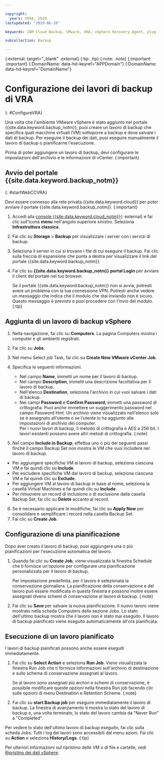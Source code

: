 ```yaml
---

copyright:
  years: 1994, 2019
lastupdated: "2019-06-10"

keywords: IBM Cloud Backup, VMware, VRA, vSphere Recovery Agent, plug-in, plugin, EVault, Carbonite, vSphere

subcollection: Backup

---
```

{:external: target="_blank" .external}
{:tip: .tip}
{:note: .note}
{:important: .important}
{:DomainName: data-hd-keyref="APPDomain"}
{:DomainName: data-hd-keyref="DomainName"}

# Configurazione dei lavori di backup di VRA
{: #ConfigureVRA}

Una volta che l'ambiente VMware vSphere è stato aggiunto nel portale {{site.data.keyword.backup_notm}}, puoi creare un lavoro di backup che specifica quali macchine virtuali (VM) sottoporre a backup e dove salvare i dati di backup. Per eseguire il backup dei dati, puoi eseguire manualmente il lavoro di backup o pianificarne l'esecuzione.

Prima di poter aggiungere un lavoro di backup, devi configurare le impostazioni dell'archivio e le informazioni di vCenter.
{:important}

## Avvio del portale {{site.data.keyword.backup_notm}}
{: #startWebCCVRA}

Devi essere connesso alla rete privata {{site.data.keyword.cloud}} per poter avviare il portale {{site.data.keyword.backup_notm}}.
{:important}

1. Accedi alla [console {{site.data.keyword.cloud_notm}}](https://{DomainName}){: external} e fai clic sull'icona **menu** nell'angolo superiore sinistro. Seleziona **Infrastruttura classica**.
2. Fai clic su **Storage** > **Backup** per visualizzare i server con i servizi di backup.
3. Seleziona il server in cui si trovano i file di cui eseguire il backup. Fai clic sulla freccia di espansione che punta a destra per visualizzare il link del portale {{site.data.keyword.backup_notm}}.
4. Fai clic su **{{site.data.keyword.backup_notm}} portal Login** per avviare il client del portale nel tuo browser.

   Se il portale {{site.data.keyword.backup_notm}} non si avvia, potresti avere un problema con la tua connessione VPN. Potresti anche vedere un messaggio che indica che il modulo che stai inviando non è sicuro. Questo messaggio è previsto e puoi procedere con l'invio del modulo.
   {:tip}

## Aggiunta di un lavoro di backup vSphere

1. Nella navigazione, fai clic su **Computers**. La pagina Computers mostra i computer e gli ambienti registrati.
2. Fai clic su **Jobs**.
3. Nel menu Select job Task, fai clic su **Create New VMware vCenter Job**.
4. Specifica le seguenti informazioni.
   * Nel campo **Name**, immetti un nome per il lavoro di backup.
   * Nel campo **Description**, immetti una descrizione facoltativa per il lavoro di backup.
   * Nell'elenco **Destination**, seleziona l'archivio in cui vuoi salvare i dati di backup.
   * Nei campi **Password** e **Confirm Password**, immetti una password di crittografia. Puoi anche immettere un suggerimento password nel campo Password Hint.
   Un archivio viene visualizzato nell'elenco solo se è assegnato all'utente o se l'utente lo ha aggiunto alle impostazioni di archivio del computer.<br/>
   Per i nuovi lavori di backup, il metodo di crittografia è AES a 256 bit. I lavori esistenti possono avere altri metodi di crittografia.
   {:note}

5.	Nel campo **Include in Backup**, effettua uno o più dei seguenti passi finché il campo Backup Set non mostra le VM che vuoi includere nel lavoro di backup.

   * Per aggiungere specifiche VM al lavoro di backup, seleziona ciascuna VM e fai quindi clic su **Include**.
   * Per escludere specifiche VM dal lavoro di backup, seleziona ciascuna VM e fai quindi clic su **Exclude**.
   * Per aggiungere VM al lavoro di backup in base al nome, seleziona la casella Virtual Machines e fai quindi clic su **Include**.
   * Per rimuovere un record di inclusione o di esclusione dalla casella Backup Set, fai clic su **Delete** accanto al record.

6. Se è necessario applicare le modifiche, fai clic su **Apply Now** per consolidare e semplificare i record nella casella Backup Set.
7. Fai clic su **Create Job**.

## Configurazione di una pianificazione

Dopo aver creato il lavoro di backup, puoi aggiungere una o più pianificazioni per l'esecuzione automatica del lavoro.

1. Quando fai clic su **Create Job**, viene visualizzata la finestra Schedule che ti fornisce un'opzione per configurare una pianificazione personalizzata per il lavoro di backup.

   Per impostazione predefinita, per il lavoro è selezionata la conservazione giornaliera. La pianificazione della conservazione e del lavoro può essere modificata in questa finestra e possono inoltre essere assegnati diversi schemi di conservazione al lavoro di backup.
   {:note}
2. Fai clic su **Save** per salvare la nuova pianificazione. Il nuovo lavoro viene mostrato nella scheda Computers della sezione Jobs. Lo stato dell'ultimo backup mostra che il lavoro non è stato mai eseguito. Il lavoro di backup pianificato viene eseguito automaticamente all'ora pianificata.

## Esecuzione di un lavoro pianificato

I lavori di backup pianificati possono anche essere eseguiti immediatamente.

1. Fai clic su **Select Action** e seleziona **Run Job**. Viene visualizzata la finestra Run Job che ti fornisce informazioni sull'archivio di destinazione e sullo schema di conservazione assegnati al lavoro.

   Se al lavoro sono assegnati più archivi e schemi di conservazione, è possibile modificare queste opzioni nella finestra Run job facendo clic sulle opzioni di menu Destination e Retention Scheme.
   {:note}
2. Fai clic su **start Backup job** per eseguire immediatamente il lavoro di backup. La finestra di avanzamento ti mostra lo stato del lavoro di backup e, una volta terminato, lo stato del lavoro cambia da "Never Run" a "Completed".

Per vedere lo stato dell'ultimo lavoro di backup eseguito, fai clic sulla scheda Jobs. Tutti i log dei lavori sono accessibili dal menu azioni. Fai clic su **Action** e seleziona **History/Logs**.
{:tip}

Per ulteriori informazioni sul ripristino delle VM o di file e cartelle, vedi [Ripristino dei dati vSphere](/docs/infrastructure/Backup?topic=Backup-VRARestore#VRARestore).
